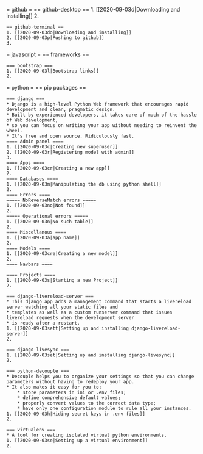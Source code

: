 
= github =
	== github-desktop ==
	1. [[2020-09-03d|Downloading and installing]]
	2. 

	== github-terminal ==
	1. [[2020-09-03do|Downloading and installing]]
	2. [[2020-09-03p|Pushing to github]]
	3. 

= javascript =
	== frameworks ==
	
	=== bootstrap ===
	1. [[2020-09-03l|Bootstrap links]]
	2. 

= python =
	== pip packages ==
	
	=== django ===
	* Django is a high-level Python Web framework that encourages rapid development and clean, pragmatic design. 
	* Built by experienced developers, it takes care of much of the hassle of Web development, 
	* so you can focus on writing your app without needing to reinvent the wheel. 
	* It's free and open source. Ridiculously fast.
	==== Admin panel ====
	1. [[2020-09-03c|Creating new superuser]]
	2. [[2020-09-03r|Registering model with admin]]
	3. 
	==== Apps ====
	1. [[2020-09-03cr|Creating a new app]]
	2. 
	==== Databases ====
	1. [[2020-09-03m|Manipulating the db using python shell]]	
	2. 
	==== Errors ====
	===== NoReverseMatch errors =====
	1. [[2020-09-03no|Not found]]
	2. 
	===== Operational errors =====
	1. [[2020-09-03n|No such table]]
	2. 
	==== Miscellanous ====
	1. [[2020-09-03a|app name]]
	2. 
	==== Models ====
	1. [[2020-09-03cre|Creating a new model]]
	2. 
	==== Navbars ====
	
	==== Projects ====
	1. [[2020-09-03s|Starting a new Project]]
	2. 
	
	=== django-livereload-server ===
	* This django app adds a management command that starts a livereload server watching all your static files and 
	* templates as well as a custom runserver command that issues livereload requests when the development server 
	* is ready after a restart.
	1. [[2020-09-03sett|Setting up and installing django-livereload-server]]	
	2. 
	
	=== django-livesync ===
	1. [[2020-09-03set|Setting up and installing django-livesync]]
	2. 
	
	=== python-decouple ===
	* Decouple helps you to organize your settings so that you can change parameters without having to redeploy your app.
	* It also makes it easy for you to:
		* store parameters in ini or .env files;
		* define comprehensive default values;
		* properly convert values to the correct data type;
		* have only one configuration module to rule all your instances.
	1. [[2020-09-03h|Hiding secret keys in .env files]]
	2. 

	=== virtualenv ===
	* A tool for creating isolated virtual python environments.
	1. [[2020-09-03se|Setting up a virtual environment]]
	2. 


